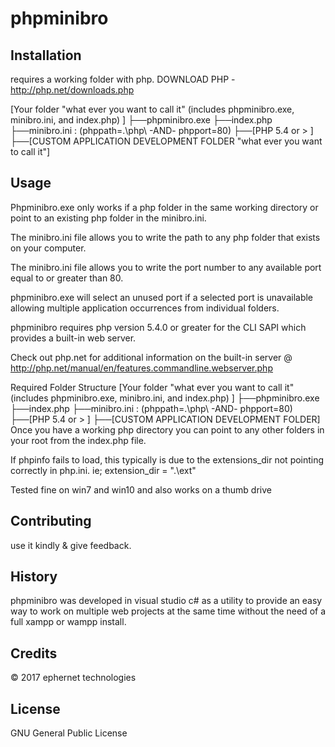 # phpminibro

## Installation

requires a working folder with php.
DOWNLOAD PHP - http://php.net/downloads.php

[Your folder "what ever you want to call it" (includes phpminibro.exe, minibro.ini, and index.php) ]
├──phpminibro.exe
├──index.php
├──minibro.ini : (phppath=.\php\ -AND- phpport=80)
├──[PHP 5.4 or > ]
├──[CUSTOM APPLICATION DEVELOPMENT FOLDER "what ever you want to call it"]

## Usage

Phpminibro.exe only works if a php folder in the same working directory or point to an existing php folder in the minibro.ini.

The minibro.ini file allows you to write the path to any php folder that exists on your computer.

The minibro.ini file allows you to write the port number to any available port equal to or greater than 80.

phpminibro.exe will select an unused port if a selected port is unavailable allowing multiple application occurrences from individual folders.

phpminibro requires php version 5.4.0 or greater for the CLI SAPI which provides a built-in web server.

Check out php.net for additional information on the built-in server @ http://php.net/manual/en/features.commandline.webserver.php

Required Folder Structure
[Your folder "what ever you want to call it" (includes phpminibro.exe, minibro.ini, and index.php) ]
├──phpminibro.exe
├──index.php
├──minibro.ini : (phppath=.\php\ -AND- phpport=80)
├──[PHP 5.4 or > ]
├──[CUSTOM APPLICATION DEVELOPMENT FOLDER]
Once you have a working php directory you can point to any other folders in your root from the index.php file.

If phpinfo fails to load, this typically is due to the extensions_dir not pointing correctly in php.ini. ie; extension_dir = ".\ext"

Tested fine on win7 and win10 and also works on a thumb drive

## Contributing

use it kindly & give feedback.

## History

phpminibro was developed in visual studio c# as a utility to provide an easy way to work on multiple web projects at the same time without the need of a full xampp or wampp install.

## Credits

© 2017 ephernet technologies


## License

GNU General Public License
